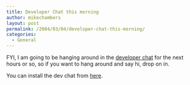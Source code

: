 ```yaml
---
title: Developer Chat this morning
author: mikechambers
layout: post
permalink: /2004/03/04/developer-chat-this-morning/
categories:
  - General
---
```



FYI, I am going to be hanging around in the [developer chat][1] for the next hours or so, so if you want to hang around and say hi, drop on in.

You can install the dev chat from [here][1].

 [1]: http://www.markme.com/mesh/archives/004319.cfm